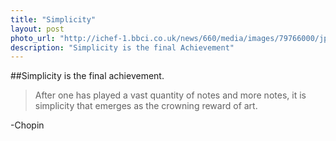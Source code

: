 ```yaml
---
title: "Simplicity"
layout: post
photo_url: "http://ichef-1.bbci.co.uk/news/660/media/images/79766000/jpg/_79766221_chopin-top.jpg"
description: "Simplicity is the final Achievement"
---
```



##Simplicity is the final achievement.
>After one has played a vast quantity of notes and more notes, it is simplicity that emerges as the crowning reward of art.

-Chopin